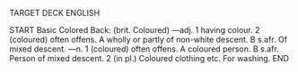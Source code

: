 TARGET DECK
ENGLISH

START
Basic
Colored
Back: (brit. Coloured) —adj. 1 having colour. 2 (coloured) often offens. A wholly or partly of non-white descent. B s.afr. Of mixed descent. —n. 1 (coloured) often offens. A coloured person. B s.afr. Person of mixed descent. 2 (in pl.) Coloured clothing etc. For washing.
END
